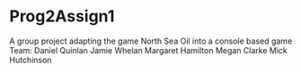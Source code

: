 # Prog2Assign1
A group project adapting the game North Sea Oil into a console based game
Team:
Daniel Quinlan
Jamie Whelan
Margaret Hamilton
Megan Clarke
Mick Hutchinson



